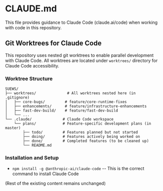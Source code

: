 # CLAUDE.md

This file provides guidance to Claude Code (claude.ai/code) when working with code in this repository.

## Git Worktrees for Claude Code

This repository uses nested git worktrees to enable parallel development with Claude Code. All worktrees are located under `worktrees/` directory for Claude Code accessibility.

### Worktree Structure
```
SUEWS/
├── worktrees/              # All worktrees nested here (in .gitignore)
│   ├── core-bugs/         # feature/core-runtime-fixes
│   ├── enhancements/      # feature/infrastructure-enhancements
│   ├── fast-dev-build/    # feature/fast-dev-build
│   └── ...
└── .claude/              # Claude Code workspace
    └── plans/            # Feature-specific development plans (in master)
        ├── todo/         # Features planned but not started
        ├── doing/        # Features actively being worked on
        ├── done/         # Completed features (to be cleaned up)
        └── README.md
```

### Installation and Setup

- `npm install -g @anthropic-ai/claude-code` -- This is the correct command to install Claude Code

(Rest of the existing content remains unchanged)